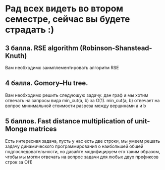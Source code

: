# Рад всех видеть во втором семестре, сейчас вы будете страдать :)


## 3 балла. RSE algorithm (Robinson-Shanstead-Knuth)
Вам необходимо заимплементировать алгоритм RSE

## 4 балла. Gomory–Hu tree.
Вам необходимо решить следующую задачу: дан граф и мы хотим отвечать на запросы вида min_cut(a, b) за O(1). min_cut(a, b) отвечает на вопрос минимальной стоимости разреза между вершинами a и b


## 5 баллов. Fast distance multiplication of unit-Monge matrices
Есть интересная задача, пусть у нас есть две строки, мы умеем решать задачу динамического программирования о наибольшей общей подпоследовательности, но давайте модифицируем его таким образом, чтобы мы могли отвечать на вопрос задачи для любых двух префиксов строк за O(1)

